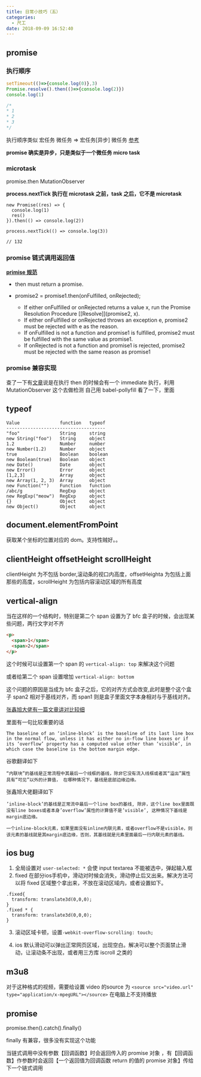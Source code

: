 ```yaml
---
title: 日常小技巧（五）
categories:
  - 尺工
date: 2018-09-09 16:52:40
---
```

<p></p>
<!-- more -->

## promise

### 执行顺序
```js
setTimeout(()=>{console.log(0)},3)
Promise.resolve().then(()=>{console.log(2)})
console.log(1)

/*
* 1
* 2
* 3
*/
```

执行顺序类似 宏任务 微任务 => 宏任务[异步] 微任务 [参考](https://github.com/creeperyang/blog/issues/21)

**promise 确实是异步，只是类似于一个微任务 micro task**


### microtask
promise.then
MutationObserver

**process.nextTick 执行在 microtask 之前，task 之后，它不是 microtask**
```
new Promise((res) => {
  console.log(1)
  res()
}).then(() => console.log(2))

process.nextTick(() => console.log(3))

// 132
```

### promise 链式调用返回值
**[primise 规范](https://promisesaplus.com/#point-26)**

- then must return a promise.

- promise2 = promise1.then(onFulfilled, onRejected);

  - If either onFulfilled or onRejected returns a value x, run the Promise Resolution Procedure [[Resolve]](promise2, x).
  - If either onFulfilled or onRejected throws an exception e, promise2 must be rejected with e as the reason.
  - If onFulfilled is not a function and promise1 is fulfilled, promise2 must be fulfilled with the same value as promise1.
  - If onRejected is not a function and promise1 is rejected, promise2 must be rejected with the same reason as promise1

### promise 兼容实现
查了一下有[文章](https://zhuanlan.zhihu.com/p/34421918)说是在执行 then 的时候会有一个 immediate 执行，利用 MutationObserver 这个去做检测
自己用 babel-pollyfill 看了一下，里面


## typeof
```
Value               function   typeof
-------------------------------------
"foo"               String     string
new String("foo")   String     object
1.2                 Number     number
new Number(1.2)     Number     object
true                Boolean    boolean
new Boolean(true)   Boolean    object
new Date()          Date       object
new Error()         Error      object
[1,2,3]             Array      object
new Array(1, 2, 3)  Array      object
new Function("")    Function   function
/abc/g              RegExp     object
new RegExp("meow")  RegExp     object
{}                  Object     object
new Object()        Object     object 
```

## document.elementFromPoint
获取某个坐标的位置对应的 dom。支持性贼好。。

## clientHeight offsetHeight scrollHeight
clientHeight 为不包括 border,滚动条的视口内高度，offsetHeighta 为包括上面那些的高度，scrollHeight 为包括内容滚动区域的所有高度

## vertical-align
当在这样的一个结构时，特别是第二个 span 设置为了 bfc 盒子的时候，会出现某些问题，两行文字对不齐
```html
<p>
  <span>1</span>
  <span>2</span>
</p>
```
这个时候可以设置第一个 span 的 `vertical-align: top` 来解决这个问题

或者给第二个 span 设置增加 `vertical-align: bottom`

这个问题的原因是当成为 bfc 盒子之后，它的对齐方式会改变,此时是整个这个盒子 span2 相对于基线对齐，而 span1 则是盒子里面文字本身相对与于基线对齐。

[张鑫旭大佬有一篇文章讲对比较细](https://www.zhangxinxu.com/wordpress/2015/08/css-deep-understand-vertical-align-and-line-height/comment-page-1/)

里面有一句比较重要的话

`The baseline of an ‘inline-block’ is the baseline of its last line box in the normal flow, unless it has either no in-flow line boxes or if its ‘overflow’ property has a computed value other than ‘visible’, in which case the baseline is the bottom margin edge.`

谷歌翻译如下

`“内联块”的基线是正常流程中其最后一个线框的基线，除非它没有流入线框或者其“溢出”属性具有“可见”以外的计算值， 在哪种情况下，基线是底部边缘边缘。`

张鑫旭大佬翻译如下

`’inline-block’的基线是正常流中最后一个line box的基线, 除非，这个line box里面既没有line boxes或者本身’overflow’属性的计算值不是’visible’, 这种情况下基线是margin底边缘。`

`一个inline-block元素，如果里面没有inline内联元素，或者overflow不是visible，则该元素的基线就是其margin底边缘，否则，其基线就是元素里面最后一行内联元素的基线。`

## ios bug
1. 全局设置对 `user-selected: *` 会使 input textarea 不能被选中，弹起输入框
2. fixed 在部分ios手机中，滑动对时候会消失，滑动停止后又出来。解决方法可以将 fixed 区域整个拿出来，不放在滚动区域内，或者设置如下。
```
.fixed{
  transform: translate3d(0,0,0);
}
.fixed * {
  transform: translate3d(0,0,0);
}
```
3. 滚动区域卡顿，设置`-webkit-overflow-scrolling: touch;`

4. ios 默认滑动可以弹出正常网页区域，出现空白。解决可以整个页面禁止滑动，让滚动条不出现，或者用三方库 iscroll 之类的


## m3u8
对于这种格式的视频，需要给设置 video 的source 为 `<source src="video.url" type="application/x-mpegURL"></source>` 在电脑上不支持播放

## promise
promise.then().catch().finally()

finally 有兼容，很多没有实现这个功能

当链式调用中没有参数【回调函数】时会返回传入的 promise 对象
，有【回调函数】作参数时会返回【一个返回值为回调函数 return 的值的 promise 对象】传给下一个链式调用
 